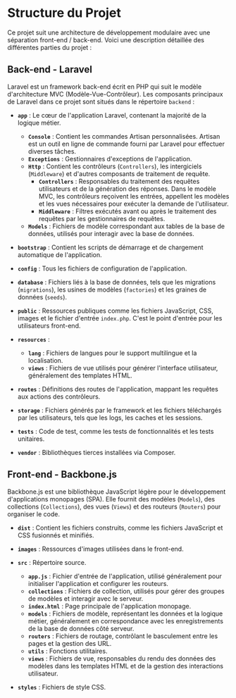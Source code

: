 
# Structure du Projet

Ce projet suit une architecture de développement modulaire avec une séparation front-end / back-end. Voici une description détaillée des différentes parties du projet :

## Back-end - Laravel

Laravel est un framework back-end écrit en PHP qui suit le modèle d'architecture MVC (Modèle-Vue-Contrôleur). Les composants principaux de Laravel dans ce projet sont situés dans le répertoire `backend` :

- **`app`** : Le cœur de l'application Laravel, contenant la majorité de la logique métier.
  - **`Console`** : Contient les commandes Artisan personnalisées. Artisan est un outil en ligne de commande fourni par Laravel pour effectuer diverses tâches.
  - **`Exceptions`** : Gestionnaires d'exceptions de l'application.
  - **`Http`** : Contient les contrôleurs (`Controllers`), les intergiciels (`Middleware`) et d'autres composants de traitement de requête.
    - **`Controllers`** : Responsables du traitement des requêtes utilisateurs et de la génération des réponses. Dans le modèle MVC, les contrôleurs reçoivent les entrées, appellent les modèles et les vues nécessaires pour exécuter la demande de l'utilisateur.
    - **`Middleware`** : Filtres exécutés avant ou après le traitement des requêtes par les gestionnaires de requêtes.
  - **`Models`** : Fichiers de modèle correspondant aux tables de la base de données, utilisés pour interagir avec la base de données.

- **`bootstrap`** : Contient les scripts de démarrage et de chargement automatique de l'application.

- **`config`** : Tous les fichiers de configuration de l'application.

- **`database`** : Fichiers liés à la base de données, tels que les migrations (`migrations`), les usines de modèles (`factories`) et les graines de données (`seeds`).

- **`public`** : Ressources publiques comme les fichiers JavaScript, CSS, images et le fichier d'entrée `index.php`. C'est le point d'entrée pour les utilisateurs front-end.

- **`resources`** :
  - **`lang`** : Fichiers de langues pour le support multilingue et la localisation.
  - **`views`** : Fichiers de vue utilisés pour générer l'interface utilisateur, généralement des templates HTML.

- **`routes`** : Définitions des routes de l'application, mappant les requêtes aux actions des contrôleurs.

- **`storage`** : Fichiers générés par le framework et les fichiers téléchargés par les utilisateurs, tels que les logs, les caches et les sessions.

- **`tests`** : Code de test, comme les tests de fonctionnalités et les tests unitaires.

- **`vendor`** : Bibliothèques tierces installées via Composer.

## Front-end - Backbone.js

Backbone.js est une bibliothèque JavaScript légère pour le développement d'applications monopages (SPA). Elle fournit des modèles (`Models`), des collections (`Collections`), des vues (`Views`) et des routeurs (`Routers`) pour organiser le code.

- **`dist`** : Contient les fichiers construits, comme les fichiers JavaScript et CSS fusionnés et minifiés.

- **`images`** : Ressources d'images utilisées dans le front-end.

- **`src`** : Répertoire source.
  - **`app.js`** : Fichier d'entrée de l'application, utilisé généralement pour initialiser l'application et configurer les routeurs.
  - **`collections`** : Fichiers de collection, utilisés pour gérer des groupes de modèles et interagir avec le serveur.
  - **`index.html`** : Page principale de l'application monopage.
  - **`models`** : Fichiers de modèle, représentant les données et la logique métier, généralement en correspondance avec les enregistrements de la base de données côté serveur.
  - **`routers`** : Fichiers de routage, contrôlant le basculement entre les pages et la gestion des URL.
  - **`utils`** : Fonctions utilitaires.
  - **`views`** : Fichiers de vue, responsables du rendu des données des modèles dans les templates HTML et de la gestion des interactions utilisateur.

- **`styles`** : Fichiers de style CSS.
